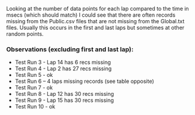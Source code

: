 Looking at the number of data points for each lap compared to the time in msecs (which should match) I could see that there are often records 
missing from the Public.csv files that are not missing from the Global.txt files. Usually this occurs in the first and last laps but sometimes at other 
random points.

### Observations (excluding first and last lap):  
- Test Run 3 - Lap 14 has 6 recs missing
- Test Run 4 - Lap 2 has 27 recs missing
- Test Run 5 - ok
- Test Run 6 – 4 laps missing records (see table opposite)
- Test Run 7 - ok
- Test Run 8 - Lap 12 has 30 recs missing
- Test Run 9 - Lap 15 has 30 recs missing
- Test Run 10 - ok

